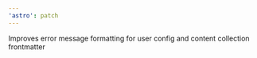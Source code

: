 ```yaml
---
'astro': patch
---
```


Improves error message formatting for user config and content collection frontmatter
